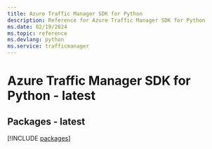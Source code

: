 ```yaml
---
title: Azure Traffic Manager SDK for Python
description: Reference for Azure Traffic Manager SDK for Python
ms.date: 02/19/2024
ms.topic: reference
ms.devlang: python
ms.service: trafficmanager
---
```

# Azure Traffic Manager SDK for Python - latest
## Packages - latest
[!INCLUDE [packages](traffic-manager-index.md)]